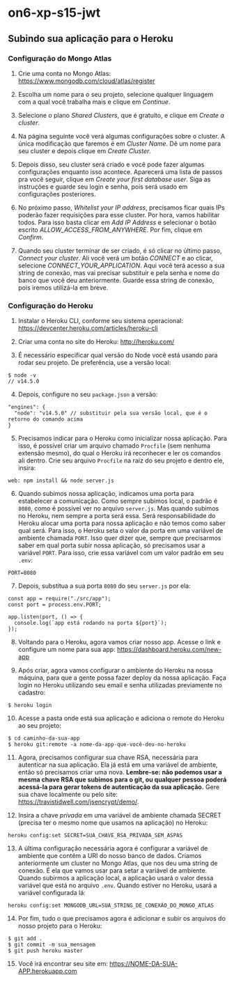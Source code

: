 # on6-xp-s15-jwt

## Subindo sua aplicação para o Heroku

### Configuração do Mongo Atlas

1. Crie uma conta no Mongo Atlas: https://www.mongodb.com/cloud/atlas/register

2. Escolha um nome para o seu projeto, selecione qualquer linguagem com a qual você trabalha mais e clique em _Continue_.

3. Selecione o plano _Shared Clusters_, que é gratuito, e clique em _Create a cluster_.

4. Na página seguinte você verá algumas configurações sobre o cluster. A única modificação que faremos é em _Cluster Name_. Dê um nome para seu cluster e depois clique em _Create Cluster_.

5. Depois disso, seu cluster será criado e você pode fazer algumas configurações enquanto isso acontece. Aparecerá uma lista de passos pra você seguir, clique em _Create your first database user_. Siga as instruções e guarde seu login e senha, pois será usado em configurações posteriores.

6. No próximo passo, _Whitelist your IP address_, precisamos ficar quais IPs poderão fazer requisições para esse cluster. Por hora, vamos habilitar todos. Para isso basta clicar em _Add IP Address_ e selecionar o botão escrito _ALLOW_ACCESS_FROM_ANYWHERE_. Por fim, clique em _Confirm_.

7. Quando seu cluster terminar de ser criado, é só clicar no último passo, _Connect your cluster_. Ali você verá um botão _CONNECT_ e ao clicar, selecione _CONNECT_YOUR_APPLICATION_. Aqui você terá acesso a sua string de conexão, mas vai precisar substituir _<password>_ e _<dbname>_ pela senha e nome do banco que você deu anteriormente. Guarde essa string de conexão, pois iremos utilizá-la em breve.

### Configuração do Heroku

1. Instalar o Heroku CLI, conforme seu sistema operacional: https://devcenter.heroku.com/articles/heroku-cli

2. Criar uma conta no site do Heroku: http://heroku.com/

3. É necessário especificar qual versão do Node você está usando para rodar seu projeto. De preferência, use a versão local:
```
$ node -v
// v14.5.0
```

4. Depois, configure no seu `package.json` a versão:

```
"engines": {
  "node": "v14.5.0" // substituir pela sua versão local, que é o retorno do comando acima
}
```

5. Precisamos indicar para o Heroku como inicializar nossa aplicação. Para isso, é possível criar um arquivo chamado `Procfile` (sem nenhuma extensão mesmo), do qual o Heroku irá reconhecer e ler os comandos ali dentro. Crie seu arquivo `Procfile` na raiz do seu projeto e dentro ele, insira:

```
web: npm install && node server.js
```

6. Quando subimos nossa aplicação, indicamos uma porta para estabelecer a comunicação. Como sempre subimos local, o padrão é `8080`, como é possível ver no arquivo `server.js`. Mas quando subimos no Heroku, nem sempre a porta será essa. Será responsabilidade do Heroku alocar uma porta para nossa aplicação e não temos como saber qual será. Para isso, o Heroku seta o valor da porta em uma variável de ambiente chamada `PORT`. Isso quer dizer que, sempre que precisarmos saber em qual porta subir nossa aplicação, só precisamos usar a variável `PORT`. Para isso, crie essa variável com um valor padrão em seu `.env`:

```
PORT=8080
```

7. Depois, substitua a sua porta `8080` do seu `server.js` por ela:

```
const app = require("./src/app");
const port = process.env.PORT;

app.listen(port, () => {
  console.log(`app está rodando na porta ${port}`);
});
```

8. Voltando para o Heroku, agora vamos criar nosso app. Acesse o link e configure um nome para sua app: https://dashboard.heroku.com/new-app

9. Após criar, agora vamos configurar o ambiente do Heroku na nossa máquina, para que a gente possa fazer deploy da nossa aplicação. Faça login no Heroku utilizando seu email e senha utilizadas previamente no cadastro:

```
$ heroku login
```

10. Acesse a pasta onde está sua aplicação e adiciona o remote do Heroku ao seu projeto:

```
$ cd caminho-da-sua-app
$ heroku git:remote -a nome-da-app-que-você-deu-no-heroku
```

11. Agora, precisamos configurar sua chave RSA, necessária para autenticar na sua aplicação. Ela já está em uma variável de ambiente, então só precisamos criar uma nova. **Lembre-se: não podemos usar a mesma chave RSA que subimos para o git, ou qualquer pessoa poderá acessá-la para gerar tokens de autenticação da sua aplicação.** Gere sua chave localmente ou pelo site: https://travistidwell.com/jsencrypt/demo/.

12. Insira a chave _privada_ em uma variável de ambiente chamada SECRET (precisa ter o mesmo nome que usamos na aplicação) no Heroku:
```
heroku config:set SECRET=SUA_CHAVE_RSA_PRIVADA_SEM_ASPAS
```

13. A última configuração necessária agora é configurar a variável de ambiente que contém a URI do nosso banco de dados. Criamos anteriormente um cluster no Mongo Atlas, que nos deu uma string de conexão. É ela que vamos usar para setar a variável de ambiente. Quando subirmos a aplicação local, a aplicação usará o valor dessa variável que está no arquivo `.env`. Quando estiver no Heroku, usará a variável configurada lá:

```
heroku config:set MONGODB_URL=SUA_STRING_DE_CONEXÃO_DO_MONGO_ATLAS
```

14. Por fim, tudo o que precisamos agora é adicionar e subir os arquivos do nosso projeto para o Heroku:

```
$ git add .
$ git commit -m sua_mensagem
$ git push heroku master
```

15. Você irá encontrar seu site em: https://NOME-DA-SUA-APP.herokuapp.com




